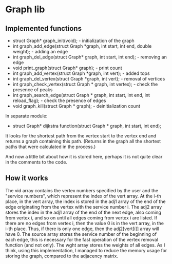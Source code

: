 # Graph lib

## Implemented functions

- struct Graph* graph_init(void); - initialization of the graph
- int graph_add_edge(struct Graph *graph, int start, int end, double weight); - adding an edge
- int graph_del_edge(struct Graph* graph, int start, int end); - removing an edge
- void print_graph(struct Graph* graph); - print count
- int graph_add_vertex(struct Graph *graph, int vert); - added tops
- int graph_del_vertex(struct Graph *graph, int vert); - removal of vertices
- int graph_check_vertex(struct Graph * graph, int vertex); - check the presence of peaks
- int graph_search_edge(struct Graph * graph, int start, int end, int reload_flag); - check the presence of edges
- void graph_kill(struct Graph * graph); - deinitialization count

In separate module:
- struct Graph* dijkstra function(struct Graph * graph, int start, int end);

It looks for the shortest path from the vertex start to the vertex end and returns a graph containing this path. 
(Returns in the graph all the shortest paths that were calculated in the process.)

And now a little bit about how it is stored here, perhaps it is not quite clear in the comments to the code.


## How it works

The vid array contains the vertex numbers specified by the user and the "service numbers", which represent the index of the vert array.
At the i-th place, in the vert array, the index is stored in the adj1 array of the end of the edge originating from the vertex with the 
service number i. The adj2 array stores the index in the adj1 array of the end of the next edge, also coming from vertex i, and so on until 
all edges coming from vertex i are listed. If there are no edges from vertex i, then the value 0 is in the vert array, in the i-th place. 
Thus, if there is only one edge, then the adj2[vert[i]] array will have 0. The source array stores the service number of the beginning of 
each edge, this is necessary for the fast operation of the vertex removal function (and not only). The wght array stores the weights of all 
edges. As I think, using this implementation, I managed to reduce the memory usage for storing the graph, compared to the adjacency matrix.
